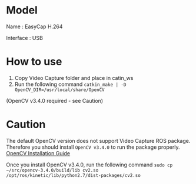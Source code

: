 # Model
 Name : EasyCap H.264
 
 Interface : USB
 
# How to use
1. Copy Video Capture folder and place in catin_ws
2. Run the following command
`catkin_make | -D OpenCV_DIR=/usr/local/share/OpenCV` 

(OpenCV v3.4.0 required - see Caution)

# Caution 
The default OpenCV version does not support Video Capture ROS package. 
Therefore you should install `OpenCV v3.4.0` to run the package properly.
[OpenCV Installation Guide](https://www.pytorials.com/how-to-install-opencv340-on-ubuntu1604/ "OpenCV v3.4.0")

Once you install OpenCV v3.4.0, run the following command
`sudo cp ~/src/opencv-3.4.0/build/lib cv2.so /opt/ros/kinetic/lib/python2.7/dist-packages/cv2.so`
